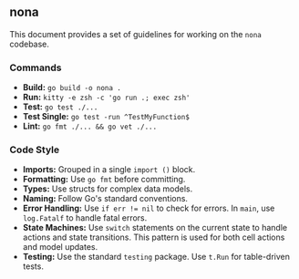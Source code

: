 ## nona

This document provides a set of guidelines for working on the `nona` codebase.

### Commands

- **Build:** `go build -o nona .`
- **Run:** `kitty -e zsh -c 'go run .; exec zsh'`
- **Test:** `go test ./...`
- **Test Single:** `go test -run ^TestMyFunction$`
- **Lint:** `go fmt ./... && go vet ./...`

### Code Style

- **Imports:** Grouped in a single `import ()` block.
- **Formatting:** Use `go fmt` before committing.
- **Types:** Use structs for complex data models.
- **Naming:** Follow Go's standard conventions.
- **Error Handling:** Use `if err != nil` to check for errors. In `main`, use `log.Fatalf` to handle fatal errors.
- **State Machines:** Use `switch` statements on the current state to handle actions and state transitions. This pattern is used for both cell actions and model updates.
- **Testing:** Use the standard `testing` package. Use `t.Run` for table-driven tests.
